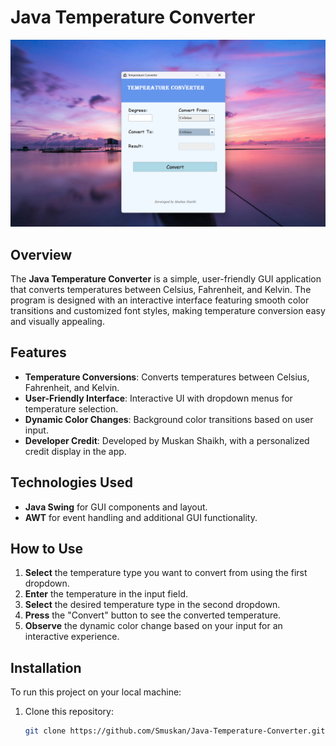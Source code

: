 # Java Temperature Converter

![Temperature Converter GUI](https://github.com/Smuskan/Java-Temperature-Converter/blob/main/IMG.png)

## Overview
The **Java Temperature Converter** is a simple, user-friendly GUI application that converts temperatures between Celsius, Fahrenheit, and Kelvin. The program is designed with an interactive interface featuring smooth color transitions and customized font styles, making temperature conversion easy and visually appealing.

## Features
- **Temperature Conversions**: Converts temperatures between Celsius, Fahrenheit, and Kelvin.
- **User-Friendly Interface**: Interactive UI with dropdown menus for temperature selection.
- **Dynamic Color Changes**: Background color transitions based on user input.
- **Developer Credit**: Developed by Muskan Shaikh, with a personalized credit display in the app.

## Technologies Used
- **Java Swing** for GUI components and layout.
- **AWT** for event handling and additional GUI functionality.

## How to Use
1. **Select** the temperature type you want to convert from using the first dropdown.
2. **Enter** the temperature in the input field.
3. **Select** the desired temperature type in the second dropdown.
4. **Press** the "Convert" button to see the converted temperature.
5. **Observe** the dynamic color change based on your input for an interactive experience.

## Installation
To run this project on your local machine:
1. Clone this repository:
   ```bash
   git clone https://github.com/Smuskan/Java-Temperature-Converter.git
